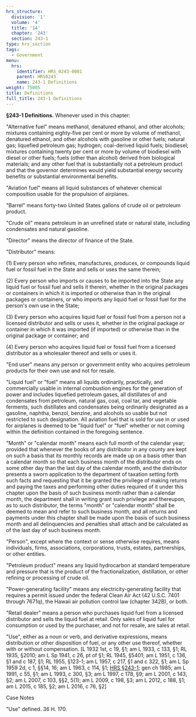 ```yaml
---
hrs_structure:
  division: '1'
  volume: '4'
  title: '14'
  chapter: '243'
  section: 243-1
type: hrs_section
tags:
  - Government
menu:
  hrs:
    identifier: HRS_0243-0001
    parent: HRS0243
    name: 243-1 Definitions
weight: 75005
title: Definitions
full_title: 243-1 Definitions
---
```

**§243-1 Definitions.** Whenever used in this chapter:

"Alternative fuel" means methanol, denatured ethanol, and other alcohols; mixtures containing eighty-five per cent or more by volume of methanol, denatured ethanol, and other alcohols with gasoline or other fuels; natural gas; liquefied petroleum gas; hydrogen; coal-derived liquid fuels; biodiesel; mixtures containing twenty per cent or more by volume of biodiesel with diesel or other fuels; fuels (other than alcohol) derived from biological materials; and any other fuel that is substantially not a petroleum product and that the governor determines would yield substantial energy security benefits or substantial environmental benefits.

"Aviation fuel" means all liquid substances of whatever chemical composition usable for the propulsion of airplanes.

"Barrel" means forty-two United States gallons of crude oil or petroleum product.

"Crude oil" means petroleum in an unrefined state or natural state, including condensates and natural gasoline.

"Director" means the director of finance of the State.

"Distributor" means:

(1) Every person who refines, manufactures, produces, or compounds liquid fuel or fossil fuel in the State and sells or uses the same therein;

(2) Every person who imports or causes to be imported into the State any liquid fuel or fossil fuel and sells it therein, whether in the original packages or containers in which it is imported or otherwise than in the original packages or containers, or who imports any liquid fuel or fossil fuel for the person's own use in the State;

(3) Every person who acquires liquid fuel or fossil fuel from a person not a licensed distributor and sells or uses it, whether in the original package or container in which it was imported (if imported) or otherwise than in the original package or container; and

(4) Every person who acquires liquid fuel or fossil fuel from a licensed distributor as a wholesaler thereof and sells or uses it.

"End user" means any person or government entity who acquires petroleum products for their own use and not for resale.

"Liquid fuel" or "fuel" means all liquids ordinarily, practically, and commercially usable in internal combustion engines for the generation of power and includes liquefied petroleum gases, all distillates of and condensates from petroleum, natural gas, coal, coal tar, and vegetable ferments, such distillates and condensates being ordinarily designated as a gasoline, naphtha, benzol, benzine, and alcohols so usable but not restricted to such designation. All aviation fuel that is sold for use in or used for airplanes is deemed to be "liquid fuel" or "fuel" whether or not coming within the definition contained in the foregoing sentence.

"Month" or "calendar month" means each full month of the calendar year; provided that whenever the books of any distributor in any county are kept on such a basis that its monthly records are made up on a basis other than a calendar month so that each business month of the distributor ends on some other day than the last day of the calendar month, and the distributor presents a sworn application to the department of taxation setting forth such facts and requesting that it be granted the privilege of making returns and paying the taxes and performing other duties required of it under this chapter upon the basis of such business month rather than a calendar month, the department shall in writing grant such privilege and thereupon, as to such distributor, the terms "month" or "calendar month" shall be deemed to mean and refer to such business month, and all returns and payments under this chapter shall be made upon the basis of such business month and all delinquencies and penalties shall attach and be calculated as of the last day of such business month.

"Person", except where the context or sense otherwise requires, means individuals, firms, associations, corporations, trusts, estates, partnerships, or other entities.

"Petroleum product" means any liquid hydrocarbon at standard temperature and pressure that is the product of the fractionalization, distillation, or other refining or processing of crude oil.

"Power-generating facility" means any electricity-generating facility that requires a permit issued under the federal Clean Air Act (42 U.S.C. 7401 through 7671q), the Hawaii air pollution control law (chapter 342B), or both.

"Retail dealer" means a person who purchases liquid fuel from a licensed distributor and sells the liquid fuel at retail. Only sales of liquid fuel for consumption or used by the purchaser, and not for resale, are sales at retail.

"Use", either as a noun or verb, and derivative expressions, means distribution or other disposition of fuel, or any other use thereof, whether with or without compensation. [L 1932 1st, c 19, §1; am L 1933, c 133, §1; RL 1935, §2010; am L Sp 1941, c 26, pt of §1; RL 1945, §5401; am L 1951, c 136, §1 and c 187, §1; RL 1955, §123-1; am L 1957, c 217, §1 and c 322, §1; am L Sp 1959 2d, c 1, §§14, 16; am L 1963, c 114, §1; [HRS §243-1](/title-14/chapter-243/section-243-1/); gen ch 1985; am L 1991, c 55, §1; am L 1993, c 300, §3; am L 1997, c 178, §9; am L 2001, c 143, §2; am L 2007, c 103, §§2, 5(1); am L 2009, c 198, §3; am L 2012, c 188, §1; am L 2015, c 185, §2; am L 2016, c 76, §2]

Case Notes

"Use" defined. 36 H. 170.